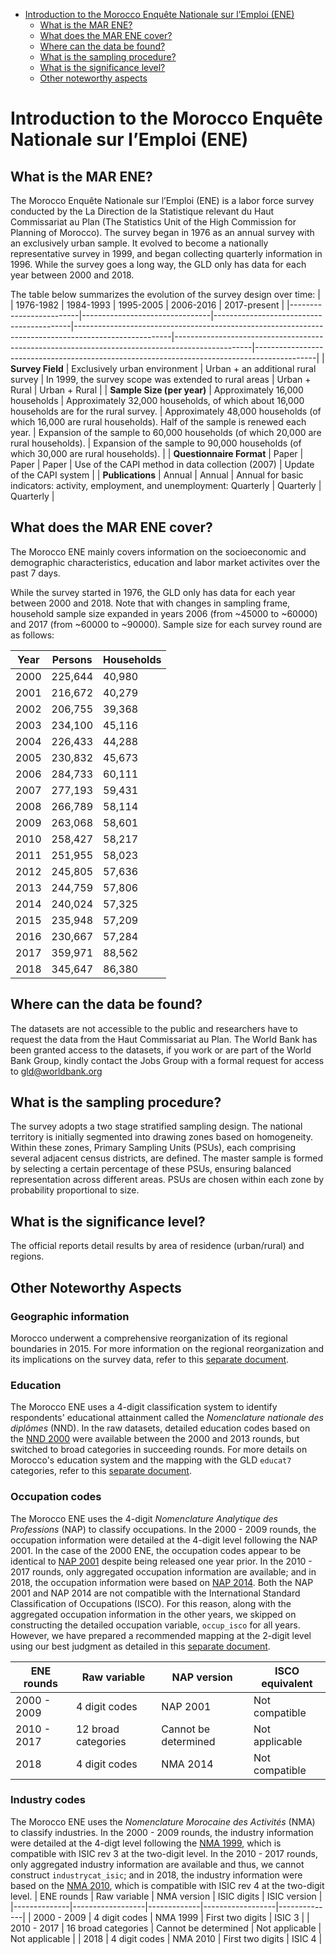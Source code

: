 
-   [Introduction to the Morocco Enquête Nationale sur l’Emploi (ENE)](#introduction-to-morocco-ene)
    -   [What is the MAR ENE?](#what-is-the-mar-ene)
    -   [What does the MAR ENE cover?](#what-does-the-mar-ene-cover)
    -   [Where can the data be found?](#where-can-the-data-be-found)
    -   [What is the sampling
        procedure?](#what-is-the-sampling-procedure)
    -   [What is the significance
        level?](#what-is-the-significance-level)
    -   [Other noteworthy aspects](#other-noteworthy-aspects)


# Introduction to the Morocco Enquête Nationale sur l’Emploi (ENE)

## What is the MAR ENE?

The Morocco Enquête Nationale sur l’Emploi (ENE) is a labor force survey conducted by the La Direction de la Statistique relevant du Haut Commissariat au Plan (The Statistics Unit of the High Commission for Planning of Morocco). The survey began in 1976 as an annual survey with an exclusively urban sample. It evolved to become a nationally representative survey in 1999, and began collecting quarterly information in 1996. While the survey goes a long way, the GLD only has data for each year between 2000 and 2018.  

The table below summarizes the evolution of the survey design over time: 
|                         | 1976-1982                       | 1984-1993                                | 1995-2005                                                                                           | 2006-2016                                                                                     | 2017-present                                                                            |
|-------------------------|--------------------------------|------------------------------------------|------------------------------------------------------------------------------------------------------|-------------------------------------------------------------------------------------------------|---------------------------------------------------------------------------------------------|
| **Survey Field**        | Exclusively urban environment  | Urban + an additional rural survey       | In 1999, the survey scope was extended to rural areas                                               | Urban + Rural                                                                                     | Urban + Rural                                                                                |
| **Sample Size (per year)** | Approximately 16,000 households | Approximately 32,000 households, of which about 16,000 households are for the rural survey. | Approximately 48,000 households (of which 16,000 are rural households). Half of the sample is renewed each year. | Expansion of the sample to 60,000 households (of which 20,000 are rural households).      | Expansion of the sample to 90,000 households (of which 30,000 are rural households).         |
| **Questionnaire Format**   | Paper                           | Paper                                    | Paper                                                                                                 | Use of the CAPI method in data collection (2007)                                               | Update of the CAPI system                                                                      |
| **Publications**        | Annual                          | Annual                                   | Annual for basic indicators: activity, employment, and unemployment: Quarterly                       | Quarterly                                                                                       | Quarterly                                                                                      |


## What does the MAR ENE cover?

The Morocco ENE mainly covers information on the socioeconomic and demographic characteristics, education and labor market activites over the past 7 days. 

While the survey started in 1976, the GLD only has data for each year between 2000 and 2018. Note that with changes in sampling frame, household sample size expanded in years 2006 (from ~45000 to ~60000) and 2017 (from ~60000 to ~90000). Sample size for each survey round are as follows:

| Year | Persons  | Households |
|------|----------|------------|
| 2000 | 225,644  | 40,980     |
| 2001 | 216,672  | 40,279     |
| 2002 | 206,755  | 39,368     |
| 2003 | 234,100  | 45,116     |
| 2004 | 226,433  | 44,288     |
| 2005 | 230,832  | 45,673     |
| 2006 | 284,733  | 60,111     |
| 2007 | 277,193  | 59,431     |
| 2008 | 266,789  | 58,114     |
| 2009 | 263,068  | 58,601     |
| 2010 | 258,427  | 58,217     |
| 2011 | 251,955  | 58,023     |
| 2012 | 245,805  | 57,636     |
| 2013 | 244,759  | 57,806     |
| 2014 | 240,024  | 57,325     |
| 2015 | 235,948  | 57,209     |
| 2016 | 230,667  | 57,284     |
| 2017 | 359,971  | 88,562     |
| 2018 | 345,647  | 86,380     |

## Where can the data be found?

The datasets are not accessible to the public and researchers have to request the data from the Haut Commissariat au Plan. The World Bank has been granted access to the datasets, if you work or are part of the World Bank Group, kindly contact the Jobs Group with a formal request for access to gld@worldbank.org

## What is the sampling procedure?

The survey adopts a two stage stratified sampling design. The national territory is initially segmented into drawing zones based on homogeneity. Within these zones, Primary Sampling Units (PSUs), each comprising several adjacent census districts, are defined. The master sample is formed by selecting a certain percentage of these PSUs, ensuring balanced representation across different areas. PSUs are chosen within each zone by probability proportional to size.

## What is the significance level?

The official reports detail results by area of residence (urban/rural) and regions. 

## Other Noteworthy Aspects

### Geographic information

Morocco underwent a comprehensive reorganization of its regional boundaries in 2015. For more information on the regional reorganization and its implications on the survey data, refer to this [separate document](Geographic%20Information.md).

### Education

The Morocco ENE uses a 4-digit classification system to identify respondents' educational attainment called the *Nomenclature nationale des diplômes* (NND). In the raw datasets, detailed education codes based on the [NND 2000](Utilities/Nomenclature%20nationale%20des%20diplômes,%20Juin%202000%20(Version%20Fr).pdf) were available between the 2000 and 2013 rounds, but switched to broad categories in succeeding rounds. For more details on Morocco's education system and the mapping with the GLD `educat7` categories, refer to this [separate document](Education%20system.md).

### Occupation codes

The Morocco ENE uses the 4-digit *Nomenclature Analytique des Professions* (NAP) to classify occupations. In the 2000 - 2009 rounds, the occupation information were detailed at the 4-digit level following the NAP 2001. In the case of the 2000 ENE, the occupation codes appear to be identical to [NAP 2001](Utilities/Nomenclature%20analytique%20des%20professions,%20Mai%202001%20(Version%20Fr).pdf) despite being released one year prior. In the 2010 - 2017 rounds, only aggregated occupation information are available; and in 2018, the occupation information were based on [NAP 2014](Utilities/Nomenclature%20analytique%20des%20professions,%20Décembre%202014%20(Version%20Fr)%20(1).pdf). Both the NAP 2001 and NAP 2014 are not compatible with the International Standard Classification of Occupations (ISCO). For this reason, along with the aggregated occupation information in the other years, we skipped on constructing the detailed occupation variable, `occup_isco` for all years. However, we have prepared a recommended mapping at the 2-digit level using our best judgment as detailed in this [separate document](Mapping%20to%20ISCO.md). 

| ENE rounds   | Raw variable     | NAP version | ISCO equivalent      | 
|--------------|------------------|-------------|------------------|
| 2000 - 2009  | 4 digit codes    | NAP 2001    |Not compatible |
| 2010 - 2017  | 12 broad categories | Cannot be determined   | Not applicable           |
|  2018        | 4 digit codes    | NMA 2014    | Not compatible         |

### Industry codes
The Morocco ENE uses the *Nomenclature Morocaine des Activités* (NMA) to classify industries. In the 2000 - 2009 rounds, the industry information were detailed at the 4-digt level following the [NMA 1999](Utilities/Nomenclature%20marocaine%20des%20activités.pdf), which is compatible with ISIC rev 3 at the two-digit level. In the 2010 - 2017 rounds, only aggregated industry information are available and thus, we cannot construct `industrycat_isic`; and in 2018, the industry information were based on the [NMA 2010](Utilities/Nomenclature%20marocaine%20des%20activités,%20NMA%202010%20(version%20française).pdf), which is compatible with ISIC rev 4 at the two-digit level. 
| ENE rounds   | Raw variable     | NMA version | ISIC digits      | ISIC version |
|--------------|------------------|-------------|------------------|--------------|
| 2000 - 2009  | 4 digit codes    | NMA 1999    | First two digits | ISIC 3       |
| 2010 - 2017  | 16 broad categories | Cannot be determined   | Not applicable           | Not applicable       |
|  2018        | 4 digit codes    | NMA 2010    | First two digits           | ISIC 4       |
